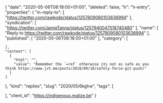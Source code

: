 {
  "date": "2020-05-06T08:18:00+01:00",
  "deleted": false,
  "h": "h-entry",
  "properties": {
    "in-reply-to": [
      "https://twitter.com/rawkode/status/1257809080103636994"
    ],
    "syndication": [
      "https://twitter.com/JamieTanna/status/1257940047518740480"
    ],
    "name": [
      "Reply to https://twitter.com/rawkode/status/1257809080103636994"
    ],
    "published": [
      "2020-05-06T08:18:00+01:00"
    ],
    "category": [

    ],
    "content": [
      {
        "html": "",
        "value": "Remember the `=ref` otherwise its not as safe as you think https://www.jvt.me/posts/2018/09/18/safely-force-git-push/"
      }
    ]
  },
  "kind": "replies",
  "slug": "2020/05/6kghw",
  "tags": [

  ],
  "client_id": "https://indigenous.realize.be"
}

